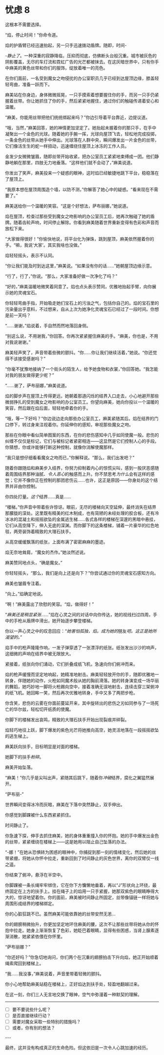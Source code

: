 # 忧虑 8

这根本不需要选择。

“焰，停止时间！”你命令道。

焰的护盾臂已经迅速抬起，另一只手迅速拨动盾牌。随即，时间-

*-静止了*。一种深重的寂静降临，压抑而彻底，仿佛断头台般沉重。城市被灰色的阴影覆盖，无尽的车灯流和霓虹广告的光芒都被抹去。在这灰暗世界中，只有你手中麻美的黄色丝带和你们的服饰，绽放着唯一的亮色。

在你们面前，一名受到魔女之吻侵扰的办公室职员几乎已经到达屋顶边缘，膝盖轻轻弯曲，准备一跃而下。

麻美站在你身边，身体微微摇晃，一只手摸索着想要握住你的手，而另一只手仍紧握着丝带。你让她抓住了你的手，然后紧紧地握住，通过你们的触碰传递着安心和温暖。

“麻美，你能用丝带把他们统统绑起来吗？”你边引导着平台靠近，边提议道。

“哦，当然，”麻美回答，她的神情更加坚定了。她抬起未握着你的那只手，在手中凝聚出一个金色的光球。随着她的手腕一挥，光球向屋顶飞去，轻松地完成投掷，一条金色的丝带从她手中伸出。光球落在人群中央，瞬间爆发出一片金色的丝带，它们像活生生的蛇一样扭动，迅速缠绕住屋顶上冰冻的工作人员。

金发少女微微皱眉，随即丝带开始收紧，把办公室员工紧紧地束缚成一团。他们静静地躺在那里，四肢无力地垂落。“这样他们就不会动了，”麻美说道。

你发出了笑声，麻美投来一个疑惑的眼神，这时焰已经敏捷地跳下平台，稳稳落在了屋顶上。

“我原本想在屋顶周围造个墙，以防不测，”你解答了她心中的疑惑。“看来现在不需要了。”

麻美送给你一个温暖的笑容。“这是个好想法，萨布丽娜，”她说道。

焰在屋顶，检查过那些受到魔女之吻影响的办公室员工后，她再次触碰了她的盾牌。随着齿轮声响，时间停止解除。你看到麻美随着世界重新变得有色彩和声音而放松下来。

“大家做得很好！”你愉快地说，将平台化为弹珠，跳到屋顶，麻美依然握着你的手。“嘛，我说‘大家’。其实我啥也没做。”

焰轻轻摇头，表示不认同。

“你让我们能及时到达这里，”麻美说。“如果没有你的话……”她朝屋顶边缘示意。

“行了，行了，”你说。“那么，大家准备好做一次净化了吗？”

“好的，”麻美温暖地微笑着同意了。焰也点头表示赞同，优雅地抬起手臂，向你展示她的灵魂宝石。

你轻轻弯曲手指，开始吸走她们宝石上的污浊之气，包括你自己的。焰的宝石里的污染量出乎意料，不过想来，自从上次为她净化灵魂宝石已经过了一段时间。你想是前一天吗？

“……谢谢，”焰说着，手自然而然地落回身侧。

“别这么说，不用谢我，”你回答。你再次紧紧握住麻美的手。“麻美，你也是，不用对我说谢谢。”

麻美轻声笑了，声音带着些微的颤抖。“你……你让我们继续活着，”她说。“你还觉得不该接受感谢吗？”

“你毫不犹豫地接纳了一个街头的陌生人，给予她食物和衣裳，”你回答她。“我怎能对我的朋友做得更少呢？”

“……谢了，萨布丽娜，”麻美说道。

焰的脚步声在屋顶上传得更远，她朝着那道闪烁的结界入口走去，小心地避开那些微弱挣扎的受到魔女之吻影响的办公室员工。你望向麻美，她向你投以一个温暖的笑容，然后跟在焰后面，轻轻地牵着你的手。

“哦，等一下好吗？”你边说边走向那些办公室员工，麻美紧随其后。焰在结界的门口停下，转过身来注视着你。你延伸你的感知，审视那些魔女之吻。

那些在你眼中看似简单图案的东西，在你的悲伤感知中几乎如同使魔一般。悲伤的纠缠不仅仅是标记，它们与被标记者紧密相连——这显然是它们控制人心的手段。你猜想，你或许能够打断这种控制，就像你消解使魔那样。

“我只是想仔细看看魔女之吻而已，”你解释说。“那么，我们出发吧？”

随着你跟随焰和麻美步入结界，你努力抑制着内心的惊慌尖叫，感到一股厌恶感随着周围结界那种油腻、*令人恶心*的触感而上升。你不禁思考*为什么*会有这样的感觉；它并不像你正在控制的那团悲伤云……也许，这正是原因——你身处的这个结界并非由你控制。

你四处打量。*这个*结界……真是……

“楼梯。”你声音中带着些许惊讶。眼前，无尽的楼梯向天空延伸，最终消失在结界那朦胧的深处。这里既有精美的红木制成，也有简陋的未经处理的胶合板，还有冷冰冰的混凝土和摇摇欲坠的金属逃生梯……各式各样的楼梯在深邃的黑暗中悬挂，它们从高空降下，伸入无底的深渊。而你脚下的这条楼梯，铺着一片豪华的红色地毯，两旁装饰着精致的大理石扶手。

从高空缓缓飘落的纸张，上面布满了密密麻麻的墨迹。

焰无奈地耸肩，“魔女的杰作。”她淡然述说。

麻美赞同地点头，“确是魔女。”

你轻轻摇头，“那么，我们是向上还是向下？”你尝试通过你的灵魂宝石感知方向。

麻美也皱眉专注着。

“向上。”焰确定地说。

“啊！”麻美露出了欣慰的笑容。“焰，做得好！”

“*麻美还是稍显紧张……*”焰在心灵之间的对话中向你传达，她的视线扫过四周，手中的手枪从盾牌中滑出，她开始逐步攀登楼梯。

你以一声心灵之中的叹息回应：“*她害怕孤独，焰。成为她的*朋友*吧。这正是她所渴望的。*”

焰手中的枪声隆隆作响，一发子弹穿透了一张漂浮的纸张。纸张发出沙沙的响声，这细微的声响在结界中被无限放大。

紧接着，纸张向你们涌动，它们折叠成纸飞机，急速向你们俯冲而来。

焰的枪声缓慢而坚定地响起，她精准地射击。麻美轻轻放开你的手，随即优雅地一转身，伴随她的动作，火枪如同魔术般从她的胸前滑落。她的转身演变成一场华丽的舞蹈，她巧妙地一脚将火枪踢向空中，接着准确无误地射击，连续击穿三架俯冲的纸飞机。她回眸一笑，然后再次优雅地转身，手中又多了两把步枪。

你含笑，悲伤的云雾在你面前蔓延开来，其中旋转出的悲伤之刃如同参与了一场死亡的华尔兹，轻松切开纸质的使魔。

你脚下的楼梯发出哀鸣，精致的大理石扶手开始出现裂痕并碎裂。

焰轻巧地往上跃，脚下爆发的紫色光芒将她推向高空，她灵活地落在一段摇摇欲坠的逃生梯上。

麻美跃向扶手，目标明显是对面的楼梯。

她脚下的扶手*粉碎*。

麻美开始坠落。

“麻美！”你几乎是尖叫出声，紧随其后跳下，随着你*冲破*结界，腐化之翼猛然展开。

“萨布丽-”

世界瞬间变得冰冷而灰暗，麻美在下落中突然静止，双手伸出。

你感觉到脚踝被什么东西紧紧抓住。

时间静止了。

你急速下探，伸手去抓住麻美，她的身体重重撞入你的怀抱。她的手中爆发出金色的丝带，紧紧缠绕在楼梯上——这是她用以阻止自己坠落的办法。

“-娜！”在她从恐惧转为困惑的眼神中，你捕捉到那一刻的情绪变化，然后她的丝带紧绷，将她从你怀中拉走，重新回到了时间静止的灰色世界，离你的双臂仅一线之遥。

你结束了俯冲，悬浮在半空中。

你脚踝被一条长绳牢牢绑住，它在你下方慵懒地垂着，再以“J”形状向上环绕，最终固定在上方的扶手上。挂在绳子上的焰用一只手紧握，她那双紫色的眼睛睁得大大的，惊讶地望着你。你的面前，麻美被时间静止所固定，丝带像锚链一样将她与周围形成结界的楼梯绑定。

你的心脏狂跳不已。虽然麻美可能依靠她的丝带安然无恙...

你的翅膀稍微抬升，你更加坚定地环住麻美的腰，这次不让那些丝带将她从你的怀抱中拉走。她身上渐渐恢复了色彩，她眨巴着眼睛，显得有些困惑，当肾上腺素逐渐消散，她紧紧依偎在你怀里。

“萨布丽娜？”

“你还好吗？”你急切地询问，你们两个在沉重的翅膀拍击下升向焰，她正开始顺着绳索爬回到楼梯上。

“我……我没事，”麻美说着，声音里带着轻微的颤抖。

你小心地帮助麻美站稳在楼梯上，正好焰达到扶手处，轻盈地翻越过来。

在这一刻，你们三人无言地交换了眼神，空气中弥漫着一种默契的理解。

---

- [ ] 要不要说些什么呢？
- [ ] 是否直接继续行动？
- [ ] 需要对魔女采取一些特别的措施吗？
- [ ] 或者，你有别的想法？

---​

最终，这并没有构成真正的生命危险。但这依旧是一次令人心跳加速的经历。
